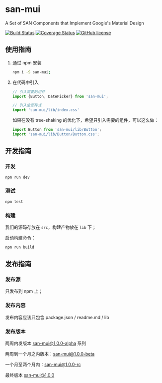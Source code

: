 # san-mui

A Set of SAN Components that Implement Google's Material Design

[![Build Status](https://travis-ci.org/ecomfe/san-mui.svg?style=flat)](https://travis-ci.org/ecomfe/san-mui)
[![Coverage Status](https://coveralls.io/repos/github/ecomfe/san-mui/badge.svg?branch=master)](https://coveralls.io/github/ecomfe/san-mui?branch=master)
[![GitHub license](https://img.shields.io/badge/license-MIT-blue.svg)](https://raw.githubusercontent.com/ecomfe/san-mui/master/LICENSE)

## 使用指南

1. 通过 npm 安装

    ```sh
    npm i -S san-mui;
    ```

2. 在代码中引入

    ```js
    // 引入需要的组件
    import {Button, DatePicker} from 'san-mui';

    // 引入全部样式
    import 'san-mui/lib/index.css'
    ```

    如果在没有 tree-shaking 的优化下，希望只引入需要的组件，可以这么做：

    ```js
    import Button from 'san-mui/lib/Button';
    import 'san-mui/lib/Button/Button.css';
    ```

## 开发指南

### 开发

```sh
npm run dev
```

### 测试

```sh
npm test
```


### 构建

我们的源码存放在 `src`，构建产物放在 `lib` 下；

启动构建命令：

```sh
npm run build
```

## 发布指南

### 发布源

只发布到 npm 上；

### 发布内容

发布内容应该只包含 package.json / readme.md / lib

### 发布版本

两周内发版本 san-mui@1.0.0-alpha 系列

两周到一个月之内版本：san-mui@1.0.0-beta

一个月至两个月内：san-mui@1.0.0-rc

最终版本 san-mui@1.0.0

